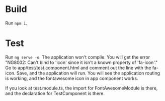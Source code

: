 
# Build
Run `npm i`. 

# Test
Run `ng serve -o`. The application won't compile. You will get the error "NG8002: Can't bind to 'icon' since it isn't a known property of 'fa-icon'."
Go to app/test/test.component.html and comment out the line with the fa-icon. Save, and the application will run. You will see the application routing is working, and the 
fontawesome icon in app component works.

If you look at test.module.ts, the import for FontAwesomeModule is there, and the declaration for TestComponent is there.
